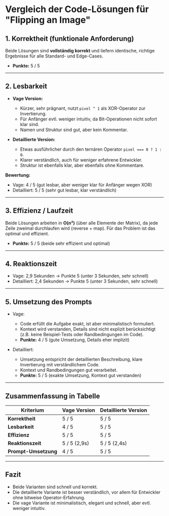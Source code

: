 # Vergleich der Code-Lösungen für "Flipping an Image"

## 1. Korrektheit (funktionale Anforderung)

Beide Lösungen sind **vollständig korrekt** und liefern identische, richtige Ergebnisse für alle Standard- und Edge-Cases.

- **Punkte:** 5 / 5

---

## 2. Lesbarkeit

- **Vage Version:**  
  - Kürzer, sehr prägnant, nutzt `pixel ^ 1` als XOR-Operator zur Invertierung.  
  - Für Anfänger evtl. weniger intuitiv, da Bit-Operationen nicht sofort klar sind.  
  - Namen und Struktur sind gut, aber kein Kommentar.

- **Detaillierte Version:**  
  - Etwas ausführlicher durch den ternären Operator `pixel === 0 ? 1 : 0`.  
  - Klarer verständlich, auch für weniger erfahrene Entwickler.  
  - Struktur ist ebenfalls klar, aber ebenfalls ohne Kommentare.

**Bewertung:**  
- Vage: 4 / 5 (gut lesbar, aber weniger klar für Anfänger wegen XOR)  
- Detailliert: 5 / 5 (sehr gut lesbar, klar verständlich)  

---

## 3. Effizienz / Laufzeit

Beide Lösungen arbeiten in **O(n²)** (über alle Elemente der Matrix), da jede Zeile zweimal durchlaufen wird (reverse + map). Für das Problem ist das optimal und effizient.

- **Punkte:** 5 / 5 (beide sehr effizient und optimal)

---

## 4. Reaktionszeit

- Vage: 2,9 Sekunden → Punkte 5 (unter 3 Sekunden, sehr schnell)  
- Detailliert: 2,4 Sekunden → Punkte 5 (unter 3 Sekunden, sehr schnell)

---

## 5. Umsetzung des Prompts

- Vage:  
  - Code erfüllt die Aufgabe exakt, ist aber minimalistisch formuliert.  
  - Kontext wird verstanden, Details sind nicht explizit berücksichtigt (z.B. keine Beispiel-Tests oder Randbedingungen im Code).  
  - **Punkte:** 4 / 5 (gute Umsetzung, Details eher implizit)

- Detailliert:  
  - Umsetzung entspricht der detaillierten Beschreibung, klare Invertierung mit verständlichem Code.  
  - Kontext und Randbedingungen gut verarbeitet.  
  - **Punkte:** 5 / 5 (exakte Umsetzung, Kontext gut verstanden)

---

## Zusammenfassung in Tabelle

| Kriterium           | Vage Version           | Detaillierte Version     |
|---------------------|------------------------|--------------------------|
| **Korrektheit**     | 5 / 5                  | 5 / 5                    |
| **Lesbarkeit**      | 4 / 5                  | 5 / 5                    |
| **Effizienz**       | 5 / 5                  | 5 / 5                    |
| **Reaktionszeit**   | 5 / 5 (2,9s)           | 5 / 5 (2,4s)             |
| **Prompt-Umsetzung**| 4 / 5                  | 5 / 5                    |

---

## Fazit

- Beide Varianten sind schnell und korrekt.  
- Die detaillierte Variante ist besser verständlich, vor allem für Entwickler ohne bitweise Operator-Erfahrung.  
- Die vage Variante ist minimalistisch, elegant und schnell, aber evtl. weniger intuitiv.

